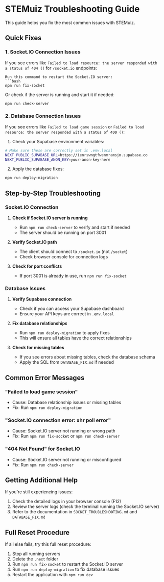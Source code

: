 # STEMuiz Troubleshooting Guide

This guide helps you fix the most common issues with STEMuiz.

## Quick Fixes

### 1. Socket.IO Connection Issues

If you see errors like `Failed to load resource: the server responded with a status of 404 ()` for `/socket.io` endpoints:

```
Run this command to restart the Socket.IO server:
```bash
npm run fix-socket
```

Or check if the server is running and start it if needed:
```bash
npm run check-server
```

### 2. Database Connection Issues

If you see errors like `Failed to load game session` or `Failed to load resource: the server responded with a status of 400 ()`:

1. Check your Supabase environment variables:

```bash
# Make sure these are correctly set in .env.local
NEXT_PUBLIC_SUPABASE_URL=https://ienrswngtfwenmramsjn.supabase.co
NEXT_PUBLIC_SUPABASE_ANON_KEY=your-anon-key-here
```

2. Apply the database fixes:

```bash
npm run deploy-migration
```

## Step-by-Step Troubleshooting

### Socket.IO Connection

1. **Check if Socket.IO server is running**
   - Run `npm run check-server` to verify and start if needed
   - The server should be running on port 3001

2. **Verify Socket.IO path**
   - The client should connect to `/socket.io` (not `/socket`)
   - Check browser console for connection logs

3. **Check for port conflicts**
   - If port 3001 is already in use, run `npm run fix-socket`

### Database Issues

1. **Verify Supabase connection**
   - Check if you can access your Supabase dashboard
   - Ensure your API keys are correct in `.env.local`

2. **Fix database relationships**
   - Run `npm run deploy-migration` to apply fixes
   - This will ensure all tables have the correct relationships

3. **Check for missing tables**
   - If you see errors about missing tables, check the database schema
   - Apply the SQL from `DATABASE_FIX.md` if needed

## Common Error Messages

### "Failed to load game session"
- Cause: Database relationship issues or missing tables
- Fix: Run `npm run deploy-migration`

### "Socket.IO connection error: xhr poll error"
- Cause: Socket.IO server not running or wrong path
- Fix: Run `npm run fix-socket` or `npm run check-server`

### "404 Not Found" for Socket.IO
- Cause: Socket.IO server not running or misconfigured
- Fix: Run `npm run check-server`

## Getting Additional Help

If you're still experiencing issues:

1. Check the detailed logs in your browser console (F12)
2. Review the server logs (check the terminal running the Socket.IO server)
3. Refer to the documentation in `SOCKET_TROUBLESHOOTING.md` and `DATABASE_FIX.md`

## Full Reset Procedure

If all else fails, try this full reset procedure:

1. Stop all running servers
2. Delete the `.next` folder
3. Run `npm run fix-socket` to restart the Socket.IO server
4. Run `npm run deploy-migration` to fix database issues
5. Restart the application with `npm run dev` 